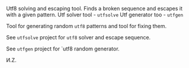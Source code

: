 Utf8 solving and escaping tool. Finds a broken sequence and escapes it with a given pattern.
Utf solver tool - `utfsolve`
Utf generator too - `utfgen`

Tool for generating random `utf8` patterns and tool for fixing them.

See `utfsolve` project for `utf8` solver and escape sequence.

See `utfgen` project for `utf8 random generator.


И.Z.